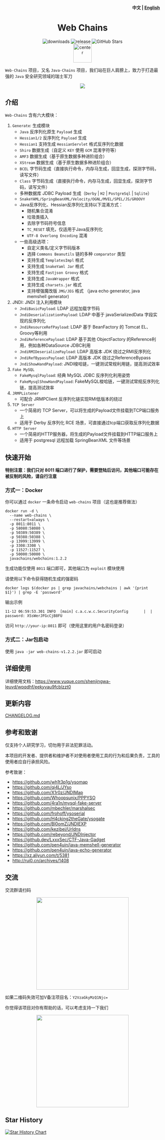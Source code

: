 <h4 align="right">中文 | <strong><a href="./README_EN.md">English</a></strong> </h4>
<h1 align="center">Web Chains</h1>
<div align="center">
<img alt="downloads" src="https://img.shields.io/github/downloads/java-chains/web-chains/total"/>
<img alt="release" src="https://img.shields.io/github/v/release/java-chains/web-chains"/>
<img alt="GitHub Stars" src="https://img.shields.io/github/stars/Java-Chains/web-chains?color=success"/>
<div align="center">
    <img src="img/logo.png" width="60" alt="center">
</div>
</div>

`Web-Chains` 项目，又名 `Java-Chains` 项目，我们站在巨人肩膀上，致力于打造最强的 `Java` 安全研究领域的瑞士军刀

<p align="center">
  <img src="./img/main.png" />
</p>

## 介绍

`Web-Chains` 含有六大模块：

1. `Generate`: 生成模块
    - `Java` 反序列化原生 `Payload` 生成
    - `Hessian1/2` 反序列化 `Payload` 生成
    - `Hessian1` 支持生成 `HessianServlet` 格式反序列化数据
    - `Shiro` 数据生成（自定义 `KEY` 使用 `GCM` 混淆字符等）
    - `AMF3` 数据生成（基于原生数据多种进阶组合）
    - `XStream` 数据生成（基于原生数据多种进阶组合）
    - `BCEL` 字节码生成（直接执行命令，内存马生成，回显生成，探测字节码，读写文件）
    - `Class` 字节码生成（直接执行命令，内存马生成，回显生成，探测字节码，读写文件）
    - 多种数据库 JDBC Payload 生成（`Derby` | `H2` | `PostgreSql` | `Sqlite`）
    - `SnakeYAML/SpringBeanXML/Velocity/OGNL/MVEL/SPEL/JS/GROOVY`
    - Java反序列化、Hessian反序列化支持以下混淆方式：
        - 随机集合混淆
        - 垃圾类插入
        - 去除字节码符号信息
        - `TC_RESET` 填充，仅适用于Java反序列化
        - `UTF-8 Overlong Encoding` 混淆
    - 一些高级选项：
        - 自定义类名/定义字节码版本
        - 选择 `Commons Beanutils` 链的多种 `comparator` 类型
        - 支持生成 `TemplatesImpl` 格式
        - 支持生成 `SnakeYaml Jar` 格式
        - 支持生成 `Fastjson Groovy` 格式
        - 支持生成 `JavaWrapper` 格式
        - 支持生成 `charsets.jar` 格式
        - 支持增强魔改版 `JMG/JEG` 格式 （java echo generator, java memshell generator)
2. JNDI: JNDI 注入利用模块
    - `JndiBasicPayload`: LDAP 远程加载字节码
    - `JndiDeserializationPayload`: LDAP 中基于 javaSerializedData 字段实现的反序列化
    - `JndiResourceRefPayload`: LDAP 基于 BeanFactory 的 Tomcat EL、Groovy等利用
    - `JndiReferencePayload`: LDAP 基于其他 ObjectFactory 的Reference利用，例如各种DataSource JDBC利用
    - `JndiRMIDeserializePayload`: LDAP 高版本 JDK 绕过之RMI反序列化
    - `JndiRefBypassPayload`: LDAP 高版本 JDK 绕过之ReferenceBypass
    - `JndiShowHandPayload`: JNDI梭哈链，一键测试常规利用链，提高测试效率
3. `Fake MySQL`
    - `FakeMysqlPayload`: 经典 MySQL JDBC 反序列化利用姿势
    - `FakeMysqlShowHandPayload`: FakeMySQL梭哈链，一键测试常规反序列化链，提高测试效率
4. `JRMPListener`
    - 可配合 JRMPClient 反序列化链实现RMI低版本的绕过
5. `TCP Server`
    - 一个简易的 TCP Server，可以将生成的Payload文件挂载到TCP端口服务上
    - 适用于 Derby 反序列化 RCE 场景，可直接通过tcp端口获取反序列化数据
6. `HTTP Server`
    - 一个简易的HTTP服务器，将生成的Payload文件挂载到HTTP端口服务上
    - 适用于 postgresql 远程加载 SpringBeanXML 文件等场景

## 快速开始

**特别注意：我们只对 8011 端口进行了保护，需要登陆后访问，其他端口可能存在被反制的风险，请自行注意**

### 方式一：Docker

你可以通过 `docker` 一条命令启动 `web-chains` 项目（这也是推荐做法）

```shell
docker run -d \
  --name web-chains \
  --restart=always \
  -p 8011:8011 \
  -p 58080:58080 \
  -p 50389:50389 \
  -p 50388:50388 \
  -p 13999:13999 \
  -p 3308:3308 \
  -p 11527:11527 \
  -p 50000:50000 \
  javachains/webchains:1.2.2
```

生成功能仅使用 `8011` 端口即可，其他端口为 `exploit` 模块使用

请使用以下命令获得随机生成的强密码

```shell
docker logs $(docker ps | grep javachains/webchains | awk '{print $1}') | grep -E 'password'
```

输出示例

```text
11-12 06:59:53.301 INFO  [main] c.a.c.w.c.SecurityConfig       |  | password: XSsWerJFGcCjB8FU
```

访问 `http://your-ip:8011` 即可（使用这里的用户名密码登录）

### 方式二：Jar包启动

使用 `java -jar web-chains-v1.2.2.jar` 即可启动

## 详细使用

详细使用文档：https://www.yuque.com/shenjingwa-leuvd/wpqdhf/eekyvau9fcblzzt0

## 更新内容

[CHANGELOG.md](./CHANGELOG.md)

## 参考和致谢

仅支持个人研究学习，切勿用于非法犯罪活动。

本项目的开发者、提供者和维护者不对使用者使用工具的行为和后果负责，工具的使用者应自行承担风险。

参考致谢：

- https://github.com/wh1t3p1g/ysomap
- https://github.com/qi4L/JYso
- https://github.com/X1r0z/JNDIMap
- https://github.com/Whoopsunix/PPPYSO
- https://github.com/4ra1n/mysql-fake-server
- https://github.com/mbechler/marshalsec
- https://github.com/frohoff/ysoserial
- https://github.com/H4cking2theGate/ysogate
- https://github.com/Bl0omZ/JNDIEXP
- https://github.com/kezibei/Urldns
- https://github.com/rebeyond/JNDInjector
- https://github.dev/LxxxSec/CTF-Java-Gadget
- https://github.com/pen4uin/java-memshell-generator
- https://github.com/pen4uin/java-echo-generator
- https://xz.aliyun.com/t/5381
- http://rui0.cn/archives/1408

## 交流

交流群请扫码

<p align="center">
  <img src="img/group.png" width="300px">
</p>

如果二维码失效可加V备注项目名：`Y2VzaGkyMzQ1Njc=`

你觉得该项目对你有帮助的话，可以考虑支持一下我们

<p align="center">
<img src="img/zanShang.jpg" width="300px">
</p>

## Star History

[![Star History Chart](https://api.star-history.com/svg?repos=java-chains/web-chains&type=Date)](https://star-history.com/#java-chains/web-chains&Date)
